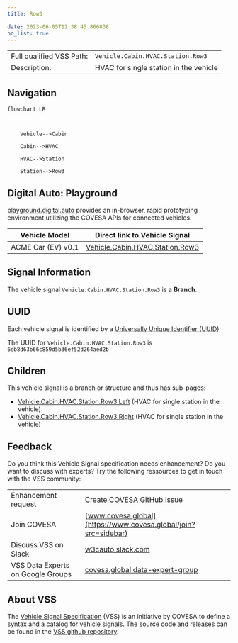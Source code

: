 ```yaml
---
title: Row3

date: 2023-06-05T12:38:45.866838
no_list: true
---
```



| | |
|---|---|
| Full qualified VSS Path: | `Vehicle.Cabin.HVAC.Station.Row3` |
| Description: | HVAC for single station in the vehicle |

## Navigation

```mermaid
flowchart LR



    Vehicle-->Cabin

    Cabin-->HVAC

    HVAC-->Station

    Station-->Row3

```


## Digital Auto: Playground

[playground.digital.auto](http://digital.auto) provides an in-browser, rapid prototyping environment utilizing the COVESA APIs for connected vehicles. 

| Vehicle Model | Direct link to Vehicle Signal |
|---|---|
| ACME Car (EV) v0.1 | [Vehicle.Cabin.HVAC.Station.Row3](https://digitalauto.netlify.app/model/STLWzk1WyqVVLbfymb4f/cvi/list/Vehicle.Cabin.HVAC.Station.Row3/) |


## Signal Information




The vehicle signal `Vehicle.Cabin.HVAC.Station.Row3` is a **Branch**.





## UUID

Each vehicle signal is identified by a [Universally Unique Identifier (UUID](https://en.wikipedia.org/wiki/Universally_unique_identifier))

The UUID for `Vehicle.Cabin.HVAC.Station.Row3` is `6eb8d63b66c859d5b36ef52d264aed2b`

## Children

This vehicle signal is a branch or structure and thus has sub-pages:

- [Vehicle.Cabin.HVAC.Station.Row3.Left](left/) (HVAC for single station in the vehicle)
- [Vehicle.Cabin.HVAC.Station.Row3.Right](right/) (HVAC for single station in the vehicle)


## Feedback

Do you think this Vehicle Signal specification needs enhancement? Do you want to discuss with experts? Try the following ressources to get in touch with the VSS community:

| | |
|---|---|
| Enhancement request | [Create COVESA GitHub Issue](https://github.com/COVESA/vehicle_signal_specification/issues/new?body=Please+describe+your+feedback&title=Signal+feedback+Vehicle.Cabin.HVAC.Station.Row3) |
| Join COVESA | [www.covesa.global](https://www.covesa.global/join?src=sidebar) |
| Discuss VSS on Slack | [w3cauto.slack.com](http://w3cauto.slack.com/) |
| VSS Data Experts on Google Groups | [covesa.global data-expert-group](https://groups.google.com/a/covesa.global/g/data-expert-group) |

## About VSS

The [Vehicle Signal Specification](https://covesa.github.io/vehicle_signal_specification/) (VSS)
is an initiative by COVESA to define a syntax and a catalog for vehicle signals.
The source code and releases can be found in the [VSS github repository](https://github.com/COVESA/vehicle_signal_specification).


